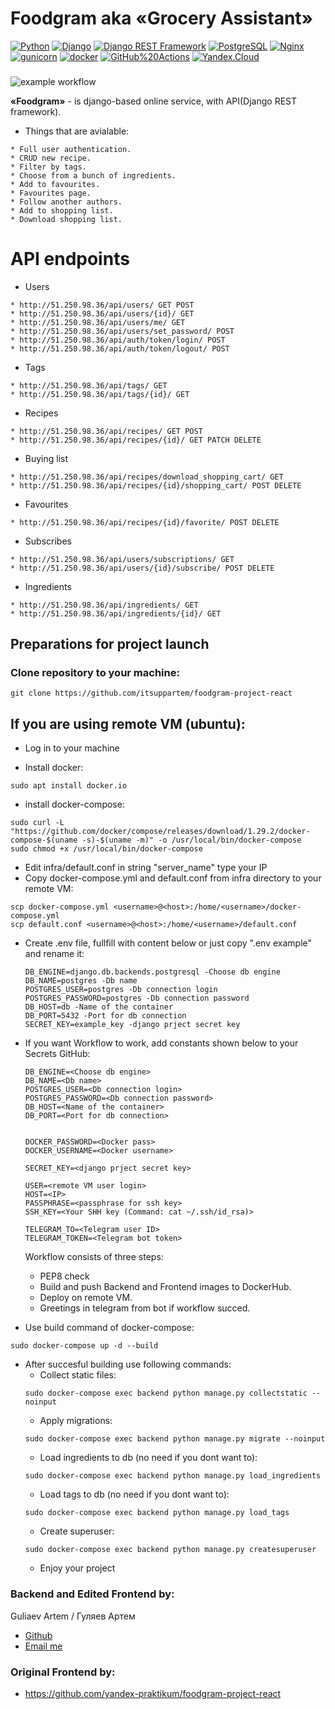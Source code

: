 # **Foodgram aka «Grocery Assistant»**
[![Python](https://img.shields.io/badge/-Python-464646?style=flat-square&logo=Python)](https://www.python.org/)
[![Django](https://img.shields.io/badge/-Django-464646?style=flat-square&logo=Django)](https://www.djangoproject.com/)
[![Django REST Framework](https://img.shields.io/badge/-Django%20REST%20Framework-464646?style=flat-square&logo=Django%20REST%20Framework)](https://www.django-rest-framework.org/)
[![PostgreSQL](https://img.shields.io/badge/-PostgreSQL-464646?style=flat-square&logo=PostgreSQL)](https://www.postgresql.org/)
[![Nginx](https://img.shields.io/badge/-NGINX-464646?style=flat-square&logo=NGINX)](https://nginx.org/ru/)
[![gunicorn](https://img.shields.io/badge/-gunicorn-464646?style=flat-square&logo=gunicorn)](https://gunicorn.org/)
[![docker](https://img.shields.io/badge/-Docker-464646?style=flat-square&logo=docker)](https://www.docker.com/)
[![GitHub%20Actions](https://img.shields.io/badge/-GitHub%20Actions-464646?style=flat-square&logo=GitHub%20actions)](https://github.com/features/actions)
[![Yandex.Cloud](https://img.shields.io/badge/-Yandex.Cloud-464646?style=flat-square&logo=Yandex.Cloud)](https://cloud.yandex.ru/)
### 
![example workflow](https://github.com/itsuppartem/foodgram-project-react/actions/workflows/foodgram_workflow.yml/badge.svg)


**«Foodgram»** - is django-based online service, with API(Django REST framework). 
* Things that are avialable:

```
* Full user authentication.
* CRUD new recipe.
* Filter by tags.
* Choose from a bunch of ingredients.
* Add to favourites.
* Favourites page.
* Follow another authors.
* Add to shopping list.
* Download shopping list.
```

# API endpoints

- Users
```
* http://51.250.98.36/api/users/ GET POST
* http://51.250.98.36/api/users/{id}/ GET
* http://51.250.98.36/api/users/me/ GET
* http://51.250.98.36/api/users/set_password/ POST
* http://51.250.98.36/api/auth/token/login/ POST
* http://51.250.98.36/api/auth/token/logout/ POST
```

- Tags
```
* http://51.250.98.36/api/tags/ GET
* http://51.250.98.36/api/tags/{id}/ GET
```

- Recipes
``` 
* http://51.250.98.36/api/recipes/ GET POST
* http://51.250.98.36/api/recipes/{id}/ GET PATCH DELETE
```

- Buying list
```
* http://51.250.98.36/api/recipes/download_shopping_cart/ GET
* http://51.250.98.36/api/recipes/{id}/shopping_cart/ POST DELETE
```

- Favourites
``` 
* http://51.250.98.36/api/recipes/{id}/favorite/ POST DELETE
```

- Subscribes
```
* http://51.250.98.36/api/users/subscriptions/ GET
* http://51.250.98.36/api/users/{id}/subscribe/ POST DELETE
```

- Ingredients 
``` 
* http://51.250.98.36/api/ingredients/ GET
* http://51.250.98.36/api/ingredients/{id}/ GET
```
## Preparations for project launch
### Clone repository to your machine:
```
git clone https://github.com/itsuppartem/foodgram-project-react
```
## If you are using remote VM (ubuntu):
* Log in to your machine

* Install docker:
```
sudo apt install docker.io 
```
* install docker-compose:
```
sudo curl -L "https://github.com/docker/compose/releases/download/1.29.2/docker-compose-$(uname -s)-$(uname -m)" -o /usr/local/bin/docker-compose
sudo chmod +x /usr/local/bin/docker-compose
```
* Edit infra/default.conf in string "server_name" type your IP
* Copy docker-compose.yml and default.conf from infra directory to your remote VM:
```
scp docker-compose.yml <username>@<host>:/home/<username>/docker-compose.yml
scp default.conf <username>@<host>:/home/<username>/default.conf
```

* Create .env file, fullfill with content below or just copy ".env example" and rename it:
    ```
    DB_ENGINE=django.db.backends.postgresql -Choose db engine
    DB_NAME=postgres -Db name
    POSTGRES_USER=postgres -Db connection login
    POSTGRES_PASSWORD=postgres -Db connection password
    DB_HOST=db -Name of the container
    DB_PORT=5432 -Port for db connection
    SECRET_KEY=example_key -django prject secret key
    ```
* If you want Workflow to work, add constants shown below to your Secrets GitHub:
    ```
    DB_ENGINE=<Choose db engine>
    DB_NAME=<Db name>
    POSTGRES_USER=<Db connection login>
    POSTGRES_PASSWORD=<Db connection password>
    DB_HOST=<Name of the container>
    DB_PORT=<Port for db connection>

    
    DOCKER_PASSWORD=<Docker pass>
    DOCKER_USERNAME=<Docker username>
    
    SECRET_KEY=<django prject secret key>

    USER=<remote VM user login>
    HOST=<IP>
    PASSPHRASE=<passphrase for ssh key>
    SSH_KEY=<Your SHH key (Command: cat ~/.ssh/id_rsa)>

    TELEGRAM_TO=<Telegram user ID>
    TELEGRAM_TOKEN=<Telegram bot token>
    ```
    Workflow consists of three steps:

     - PEP8 check
     - Build and push Backend and Frontend images to DockerHub.
     - Deploy on remote VM.
     - Greetings in telegram from bot if workflow succed.
    
  
* Use build command of docker-compose:
```
sudo docker-compose up -d --build
```
* After succesful building use following commands:
    - Collect static files:
    ```
    sudo docker-compose exec backend python manage.py collectstatic --noinput
    ```
    - Apply migrations:
    ```
    sudo docker-compose exec backend python manage.py migrate --noinput
    ```
    - Load ingredients to db (no need if you dont want to):  
    ```
    sudo docker-compose exec backend python manage.py load_ingredients
    ```
    - Load tags to db (no need if you dont want to): 
    ```
    sudo docker-compose exec backend python manage.py load_tags
    ```
    - Create superuser:
    ```
    sudo docker-compose exec backend python manage.py createsuperuser
    ```
    - Enjoy your project

### Backend and Edited Frontend by:
Guliaev Artem / Гуляев Артем <br />
- [Github](https://github.com/itsuppartem) <br />
- [Email me](mailto:itsuppartem@yandex.ru)

### Original Frontend by:
- https://github.com/yandex-praktikum/foodgram-project-react

